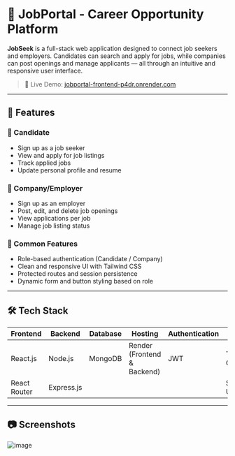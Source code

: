 # 💼 JobPortal - Career Opportunity Platform

**JobSeek** is a full-stack web application designed to connect job seekers and employers. Candidates can search and apply for jobs, while companies can post openings and manage applicants — all through an intuitive and responsive user interface.

> 🔗 Live Demo: [jobportal-frontend-p4dr.onrender.com](https://jobportal-frontend-p4dr.onrender.com)

---

## 🚀 Features

### 👤 Candidate
- Sign up as a job seeker
- View and apply for job listings
- Track applied jobs
- Update personal profile and resume

### 🏢 Company/Employer
- Sign up as an employer
- Post, edit, and delete job openings
- View applications per job
- Manage job listing status

### 🔐 Common Features
- Role-based authentication (Candidate / Company)
- Clean and responsive UI with Tailwind CSS
- Protected routes and session persistence
- Dynamic form and button styling based on role

---

## 🛠️ Tech Stack

| Frontend     | Backend       | Database   | Hosting         | Authentication   | Styling        |
|--------------|---------------|------------|------------------|------------------|----------------|
| React.js     | Node.js       | MongoDB    | Render (Frontend & Backend) | JWT             | Tailwind CSS   | 
| React Router | Express.js    |            |                  |                  |        Shadcn UI        |

---

## 📷 Screenshots

![image](https://github.com/user-attachments/assets/d6174f1d-957c-4a7e-bfae-a8d4e535c21e)


